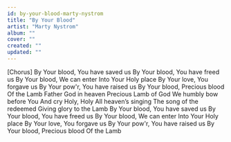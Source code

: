 ```yaml
---
id: by-your-blood-marty-nystrom
title: "By Your Blood"
artist: "Marty Nystrom"
album: ""
cover: ""
created: ""
updated: ""
---
```


[Chorus]
By Your blood, You have saved us
By Your blood, You have freed us
By Your blood, We can enter
Into Your Holy place
By Your love, You forgave us
By Your pow'r, You have raised us
By Your blood, Precious blood
Of the Lamb
Father God in heaven
Precious Lamb of God
We humbly bow before You
And cry Holy, Holy
All heaven’s singing
The song of the redeemed
Giving glory to the Lamb
By Your blood, You have saved us
By Your blood, You have freed us
By Your blood, We can enter
Into Your Holy place
By Your love, You forgave us
By Your pow'r, You have raised us
By Your blood, Precious blood
Of the Lamb